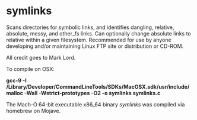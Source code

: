 # symlinks
Scans directories for symbolic links, and identifies dangling, relative, absolute, messy, and other_fs links.
Can optionally change absolute links to relative within a given filesystem.
Recommended for use by anyone developing and/or maintaining Linux FTP site or distribution or CD-ROM.

All credit goes to Mark Lord.

To compile on OSX:

**gcc-9 -I /Library/Developer/CommandLineTools/SDKs/MacOSX.sdk/usr/include/malloc  -Wall -Wstrict-prototypes -O2 -o symlinks symlinks.c**

The Mach-O 64-bit executable x86_64 binary *symlinks* was compiled via homebrew on Mojave.

